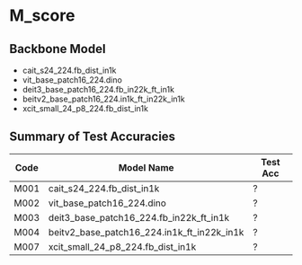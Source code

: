 # M_score

## Backbone Model

- cait_s24_224.fb_dist_in1k
- vit_base_patch16_224.dino
- deit3_base_patch16_224.fb_in22k_ft_in1k
- beitv2_base_patch16_224.in1k_ft_in22k_in1k
- xcit_small_24_p8_224.fb_dist_in1k

## Summary of Test Accuracies

| Code | Model Name | Test Acc |
|------|------------|----------|
| M001 | cait_s24_224.fb_dist_in1k | ? |
| M002 | vit_base_patch16_224.dino | ? |
| M003 | deit3_base_patch16_224.fb_in22k_ft_in1k | ? |
| M004 | beitv2_base_patch16_224.in1k_ft_in22k_in1k | ? |
| M007 | xcit_small_24_p8_224.fb_dist_in1k | ? |